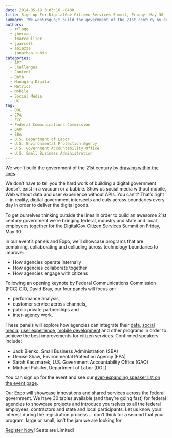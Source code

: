 ```yaml
---
date: 2014-05-19 3:03:16 -0400
title: Sign up For DigitalGov Citizen Services Summit, Friday, May 30
summary: 'We won&rsquo;t build the government of the 21st century by drawing within the lines. We don&#8217;t have to tell you the hard work of building a digital government doesn&#8217;t exist in a vacuum or a bubble. Show us social media without mobile, Web without data and user experience without APIs. You can&#8217;t? That&#8217;s right&mdash;in reality,'
authors:
  - rflagg
  - jherman
  - tmarcoullier
  - jparcell
  - apiazza
  - jonathan-rubin
categories:
  - API
  - Challenges
  - Content
  - Data
  - Managing Digital
  - Metrics
  - Mobile
  - Social Media
  - UX
tag:
  - DOL
  - EPA
  - FCC
  - Federal Communications Commission
  - GAO
  - SBA
  - U.S. Department of Labor
  - U.S. Environmental Protection Agency
  - U.S. Government Accountability Office
  - U.S. Small Business Administration
---
```


We won’t build the government of the 21st century by [drawing within the lines](https://www.WHATEVER/2014/05/07/because-its-hard/).

We don&#8217;t have to tell you the hard work of building a digital government doesn&#8217;t exist in a vacuum or a bubble. Show us social media without mobile, Web without data and user experience without APIs. You can&#8217;t? That&#8217;s right—in reality, digital government intersects and cuts across boundaries every day in order to deliver the digital goods.

To get ourselves thinking outside the lines in order to build an awesome 21st century government we’re bringing federal, industry and state and local employees together for the [DigitalGov Citizen Services Summit](https://www.WHATEVER/event/digitalgov-citizen-services-summit/) on Friday, May 30.

In our event’s panels and Expo, we’ll showcase programs that are combining, collaborating and colluding across technology boundaries to improve:

  * How agencies operate internally
  * How agencies collaborate together
  * How agencies engage with citizens

Following an opening keynote by Federal Communications Commission (FCC) CIO, David Bray, our four panels will focus on:

  * performance analysis,
  * customer service across channels,
  * public private partnerships and
  * inter-agency work.

These panels will explore how agencies can integrate their [data](https://www.WHATEVER/category/code/data1/), [social media](https://www.WHATEVER/category/socialmedia/), [user experience](https://www.WHATEVER/category/ux/), [mobile development](https://www.WHATEVER/category/mobile/) and other programs in order to achieve the best improvements for citizen services. Confirmed speakers include:

  * Jack Bienko, Small Business Administration (SBA)
  * Denise Shaw, Environmental Protection Agency (EPA)
  * Sarah Kaczmarek, U.S. Government Accountability Office (GAO)
  * Michael Pulsifer, Department of Labor (DOL)

You can sign up for the event and see our [ever-expanding speaker list on the event page](https://www.google.com/url?q=https%3A%2F%2Fwww.WHATEVER%2Fevent%2Fdigitalgov-citizen-services-summit%2F&sa=D&sntz=1&usg=AFQjCNGiwao6z6PUtq_tcRPW1QVfhf-9WA).

Our Expo will showcase innovations and shared services across the federal government. We have 30 tables available (and they&#8217;re going fast) for federal agencies to showcase projects and introduce yourselves to all the federal employees, contractors and state and local participants. Let us know your interest during the registration process &#8230; don&#8217;t think for a second that your program, large or small, isn&#8217;t the jam we are looking for

[Register Now](https://www.WHATEVER/event/digitalgov-citizen-services-summit/)! Seats are Limited!